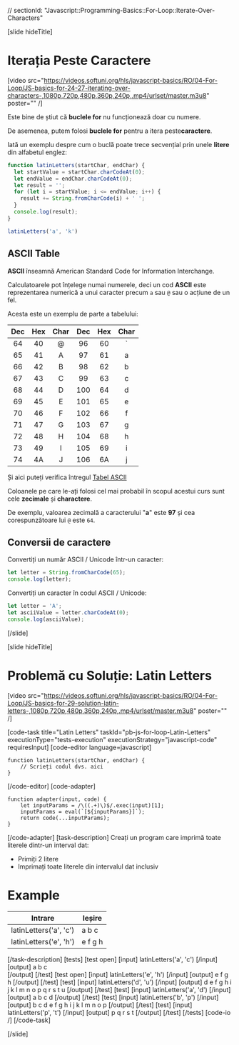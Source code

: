 // sectionId: "Javascript::Programming-Basics::For-Loop::Iterate-Over-Characters"

[slide hideTitle]

# Iterația Peste Caractere

[video src="https://videos.softuni.org/hls/javascript-basics/RO/04-For-Loop/JS-basics-for-24-27-iterating-over-characters-,1080p,720p,480p,360p,240p,.mp4/urlset/master.m3u8" poster="" /]

Este bine de știut că **buclele for** nu funcționează doar cu numere.

De asemenea, putem folosi **buclele for** pentru a itera peste**caractere**.

Iată un exemplu despre cum o buclă poate trece secvențial prin unele **litere** din alfabetul englez:

```js live
function latinLetters(startChar, endChar) {
  let startValue = startChar.charCodeAt(0);
  let endValue = endChar.charCodeAt(0);
  let result = '';
  for (let i = startValue; i <= endValue; i++) {
    result += String.fromCharCode(i) + ' ';
  }
  console.log(result);
}

latinLetters('a', 'k') 
```

## ASCII Table

**ASCII** înseamnă American Standard Code for Information Interchange.

Calculatoarele pot înțelege numai numerele, deci un cod **ASCII** este reprezentarea numerică a unui caracter precum `a` sau `@` sau o acțiune de un fel.

Acesta este un exemplu de parte a tabelului:

| **Dec** | **Hex** | **Char** | **Dec** | **Hex** | **Char** |
| :-----: | :-----: | :------: | :-----: | :-----: | :------: |
|   64    |   40    |    \@    |   96    |   60    |    \`    |
|   65    |   41    |    A     |   97    |   61    |    a     |
|   66    |   42    |    B     |   98    |   62    |    b     |
|   67    |   43    |    C     |   99    |   63    |    c     |
|   68    |   44    |    D     |   100   |   64    |    d     |
|   69    |   45    |    E     |   101   |   65    |    e     |
|   70    |   46    |    F     |   102   |   66    |    f     |
|   71    |   47    |    G     |   103   |   67    |    g     |
|   72    |   48    |    H     |   104   |   68    |    h     |
|   73    |   49    |    I     |   105   |   69    |    i     |
|   74    |   4A    |    J     |   106   |   6A    |    j     |

Și aici puteți verifica întregul [Tabel ASCII](http://www.asciitable.com)

Coloanele pe care le-ați folosi cel mai probabil în scopul acestui curs sunt cele **zecimale** și **charactere**.

De exemplu, valoarea zecimală a caracterului "**a**" este **97** și cea corespunzătoare lui `@` este `64`.

## Conversii de caractere

Convertiți un număr ASCII / Unicode într-un caracter:

```js live
let letter = String.fromCharCode(65);
console.log(letter);
```

Convertiți un caracter în codul ASCII / Unicode:

```js live
let letter = 'A';
let asciiValue = letter.charCodeAt(0);
console.log(asciiValue);
```

[/slide]

[slide hideTitle]

# Problemă cu Soluție: Latin Letters

[video src="https://videos.softuni.org/hls/javascript-basics/RO/04-For-Loop/JS-basics-for-29-solution-latin-letters-,1080p,720p,480p,360p,240p,.mp4/urlset/master.m3u8" poster="" /]

[code-task title="Latin Letters" taskId="pb-js-for-loop-Latin-Letters" executionType="tests-execution" executionStrategy="javascript-code" requiresInput]
[code-editor language=javascript]

```
function latinLetters(startChar, endChar) {
    // Scrieți codul dvs. aici
}

```

[/code-editor]
[code-adapter]

```
function adapter(input, code) {
    let inputParams = /\((.+)\)$/.exec(input)[1];
    inputParams = eval(`[${inputParams}]`);
    return code(...inputParams);
}
```

[/code-adapter]
[task-description]
Creați un program care imprimă toate literele dintr-un interval dat:

- Primiți 2 litere
- Imprimați toate literele din intervalul dat inclusiv

# Example

| **Intrare**              | **Ieșire** |
| ---------------------- | ---------- |
| latinLetters('a', 'c') | a b c      |
| latinLetters('e', 'h') | e f g h    |

[/task-description]
[tests]
[test open]
[input]
latinLetters('a', 'c')
[/input]
[output]
a b c  
[/output]
[/test]
[test open]
[input]
latinLetters('e', 'h')
[/input]
[output]
e f g h
[/output]
[/test]
[test]
[input]
latinLetters('d', 'u')
[/input]
[output]
d e f g h i j k l m n o p q r s t u
[/output]
[/test]
[test]
[input]
latinLetters('a', 'd')
[/input]
[output]
a b c d
[/output]
[/test]
[test]
[input]
latinLetters('b', 'p')
[/input]
[output]
b c d e f g h i j k l m n o p
[/output]
[/test]
[test]
[input]
latinLetters('p', 't')
[/input]
[output]
p q r s t
[/output]
[/test]
[/tests]
[code-io /]
[/code-task]

[/slide]